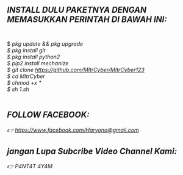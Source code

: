 ## <i> INSTALL DULU PAKETNYA DENGAN MEMASUKKAN PERINTAH DI BAWAH INI:</i><br><br>
$ <i> pkg update && pkg upgrade<i/><br>
$ <i> pkg install git<i/><br>
$ <i> pkg install python2<i/><br>
$ <i> pip2 install mechanize<i/><br>
$ <i> git clone https://github.com/MltrCyber/MltrCyber123<i/><br>
$ <i> cd MltrCyber<i/><br>
$ <i> chmod +x *<i/><br>
$ <i> sh 1.sh<i/><br><br>

## <i>FOLLOW FACEBOOK:<i/><br>
<i> 👉 https://www.facebook.com/Haryono@gmail.com<i/><br>
## <i>jangan Lupa Subcribe Video Channel Kami:<i/><br>
<i> 👉 P4NT4T 4Y4M<i/><br>

